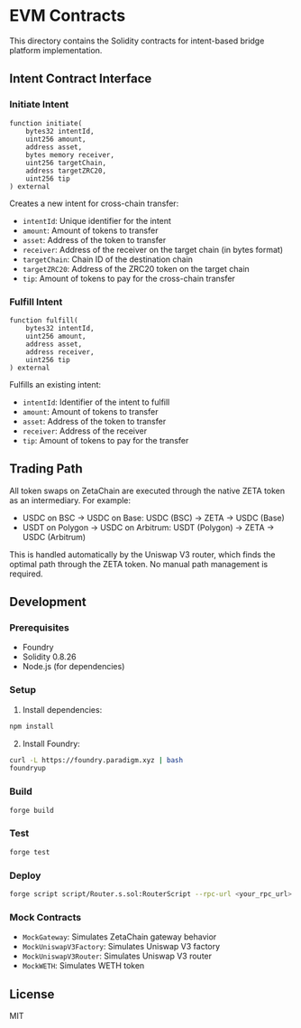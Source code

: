 # EVM Contracts

This directory contains the Solidity contracts for intent-based bridge platform implementation.

## Intent Contract Interface

### Initiate Intent
```solidity
function initiate(
    bytes32 intentId,
    uint256 amount,
    address asset,
    bytes memory receiver,
    uint256 targetChain,
    address targetZRC20,
    uint256 tip
) external
```

Creates a new intent for cross-chain transfer:
- `intentId`: Unique identifier for the intent
- `amount`: Amount of tokens to transfer
- `asset`: Address of the token to transfer
- `receiver`: Address of the receiver on the target chain (in bytes format)
- `targetChain`: Chain ID of the destination chain
- `targetZRC20`: Address of the ZRC20 token on the target chain
- `tip`: Amount of tokens to pay for the cross-chain transfer

### Fulfill Intent
```solidity
function fulfill(
    bytes32 intentId,
    uint256 amount,
    address asset,
    address receiver,
    uint256 tip
) external
```

Fulfills an existing intent:
- `intentId`: Identifier of the intent to fulfill
- `amount`: Amount of tokens to transfer
- `asset`: Address of the token to transfer
- `receiver`: Address of the receiver
- `tip`: Amount of tokens to pay for the transfer

## Trading Path

All token swaps on ZetaChain are executed through the native ZETA token as an intermediary. For example:
- USDC on BSC → USDC on Base: USDC (BSC) → ZETA → USDC (Base)
- USDT on Polygon → USDC on Arbitrum: USDT (Polygon) → ZETA → USDC (Arbitrum)

This is handled automatically by the Uniswap V3 router, which finds the optimal path through the ZETA token. No manual path management is required.

## Development

### Prerequisites
- Foundry
- Solidity 0.8.26
- Node.js (for dependencies)

### Setup
1. Install dependencies:
```bash
npm install
```

2. Install Foundry:
```bash
curl -L https://foundry.paradigm.xyz | bash
foundryup
```

### Build
```bash
forge build
```

### Test
```bash
forge test
```

### Deploy
```bash
forge script script/Router.s.sol:RouterScript --rpc-url <your_rpc_url> --private-key <your_private_key>
```

### Mock Contracts
- `MockGateway`: Simulates ZetaChain gateway behavior
- `MockUniswapV3Factory`: Simulates Uniswap V3 factory
- `MockUniswapV3Router`: Simulates Uniswap V3 router
- `MockWETH`: Simulates WETH token

## License

MIT
